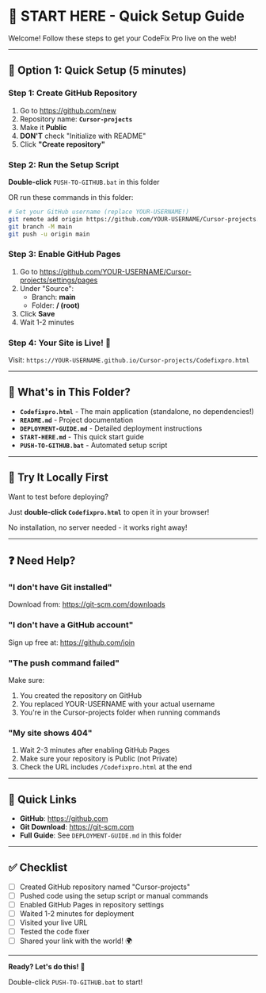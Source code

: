 # 🚀 START HERE - Quick Setup Guide

Welcome! Follow these steps to get your CodeFix Pro live on the web!

---

## 🎯 Option 1: Quick Setup (5 minutes)

### Step 1: Create GitHub Repository

1. Go to https://github.com/new
2. Repository name: **`Cursor-projects`**
3. Make it **Public**
4. **DON'T** check "Initialize with README"
5. Click **"Create repository"**

### Step 2: Run the Setup Script

**Double-click** `PUSH-TO-GITHUB.bat` in this folder

OR run these commands in this folder:

```bash
# Set your GitHub username (replace YOUR-USERNAME!)
git remote add origin https://github.com/YOUR-USERNAME/Cursor-projects.git
git branch -M main
git push -u origin main
```

### Step 3: Enable GitHub Pages

1. Go to https://github.com/YOUR-USERNAME/Cursor-projects/settings/pages
2. Under "Source":
   - Branch: **main**
   - Folder: **/ (root)**
3. Click **Save**
4. Wait 1-2 minutes

### Step 4: Your Site is Live! 🎉

Visit: `https://YOUR-USERNAME.github.io/Cursor-projects/Codefixpro.html`

---

## 📂 What's in This Folder?

- **`Codefixpro.html`** - The main application (standalone, no dependencies!)
- **`README.md`** - Project documentation
- **`DEPLOYMENT-GUIDE.md`** - Detailed deployment instructions
- **`START-HERE.md`** - This quick start guide
- **`PUSH-TO-GITHUB.bat`** - Automated setup script

---

## 🎨 Try It Locally First

Want to test before deploying?

Just **double-click `Codefixpro.html`** to open it in your browser!

No installation, no server needed - it works right away!

---

## ❓ Need Help?

### "I don't have Git installed"
Download from: https://git-scm.com/downloads

### "I don't have a GitHub account"
Sign up free at: https://github.com/join

### "The push command failed"
Make sure:
1. You created the repository on GitHub
2. You replaced YOUR-USERNAME with your actual username
3. You're in the Cursor-projects folder when running commands

### "My site shows 404"
1. Wait 2-3 minutes after enabling GitHub Pages
2. Make sure your repository is Public (not Private)
3. Check the URL includes `/Codefixpro.html` at the end

---

## 🔗 Quick Links

- **GitHub**: https://github.com
- **Git Download**: https://git-scm.com
- **Full Guide**: See `DEPLOYMENT-GUIDE.md` in this folder

---

## ✅ Checklist

- [ ] Created GitHub repository named "Cursor-projects"
- [ ] Pushed code using the setup script or manual commands
- [ ] Enabled GitHub Pages in repository settings
- [ ] Waited 1-2 minutes for deployment
- [ ] Visited your live URL
- [ ] Tested the code fixer
- [ ] Shared your link with the world! 🌍

---

**Ready? Let's do this! 🚀**

Double-click `PUSH-TO-GITHUB.bat` to start!

